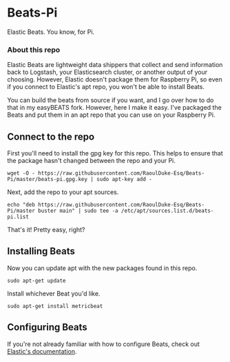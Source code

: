 # Beats-Pi
Elastic Beats.  You know, for Pi.

### About this repo
Elastic Beats are lightweight data shippers that collect and send information back to Logstash, your Elasticsearch cluster, or another output of your choosing.  However, Elastic doesn't package them for Raspberry Pi, so even if you connect to Elastic's apt repo, you won't be able to install Beats.

You can build the beats from source if you want, and I go over how to do that in my easyBEATS fork.  However, here I make it easy.  I've packaged the Beats and put them in an apt repo that you can use on your Raspberry Pi.  

## Connect to the repo

First you'll need to install the gpg key for this repo.  This helps to ensure that the package hasn't changed between the repo and your Pi.

```
wget -O - https://raw.githubusercontent.com/RaoulDuke-Esq/Beats-Pi/master/beats-pi.gpg.key | sudo apt-key add -
```

Next, add the repo to your apt sources.

```
echo "deb https://raw.githubusercontent.com/RaoulDuke-Esq/Beats-Pi/master buster main" | sudo tee -a /etc/apt/sources.list.d/beats-pi.list
```

That's it!  Pretty easy, right?

## Installing Beats

Now you can update apt with the new packages found in this repo.

```
sudo apt-get update
```

Install whichever Beat you'd like.

```
sudo apt-get install metricbeat
```

## Configuring Beats

If you're not already familiar with how to configure Beats, check out [Elastic's documentation](https://www.elastic.co/guide/index.html).
